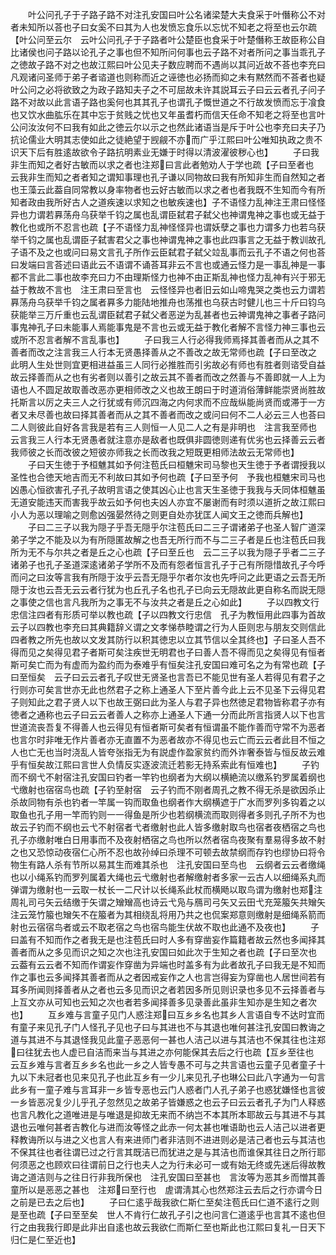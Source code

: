 <!-- { "loadSidebar": true } -->
　　叶公问孔子于子路子路不对注孔安国曰叶公名诸梁楚大夫食采于叶僭称公不对者未知所以荅也子曰女奚不曰其为人也发愤忘食乐以忘忧不知老之将至也云尔疏【叶公问至云尔　云叶公问孔子于子路者叶公楚臣也食采于叶楚僭称王故臣称公自比诸侯也问子路以论孔子之事也但不知所问何事也云子路不对者所问之事当乖孔子之徳故子路不对之也故江熙曰叶公见夫子数应聘而不遇尚以其问近故不荅也李充曰凡观诸问圣师于弟子者谘道也则称而近之诬徳也必扬而抑之未有黙然而不荅者也疑叶公问之必将欲致之为政子路知夫子之不可屈故未许其説耳云子曰云云者孔子问子路不对故以此言语子路也奚何也其其孔子也谓孔子慨世道之不行故发愤而忘于飡食也又饮水曲肱乐在其中忘于贫贱之忧也又年虽耆朽而信天任命不知老之将至也言叶公问汝汝何不曰我有如此之徳云尔以示之也然此诸语当是斥于叶公也李充曰夫子乃抗论儒业大明其志使如此之徒絶望于觊觎不亦而广乎江熙曰叶公唯知执政之贵不识天下后有胜逺故欲令子路抗明素业无嫌于时得以清波濯彼秽心也】
　　子曰我非生而知之者好古敏而以求之者也注郑曰言此者勉劝人于学也疏【子曰至者也　云我非生而知之者者知之谓知事理也孔子谦以同物故曰我有所知非生而自然知之者也王藻云此葢自同常教以身率物者也云好古敏而以求之者也者我既不生知而今有所知者政由我所好古人之道疾速以求知之也敏疾速也】子不语怪力乱神注王肃曰怪怪异也力谓若奡荡舟乌获举千钧之属也乱谓臣弑君子弑父也神谓鬼神之事也或无益于教化也或所不忍言也疏【子不语怪力乱神怪怪异也谓妖孽之事也力谓多力也若乌获举千钧之属也乱谓臣子弑害君父之事也神谓鬼神之事也此四事言之无益于教训故孔子语不及之也或问曰易文言孔子所作云臣弑君子弑父竝乱事而云孔子不语之何也荅曰发端曰言荅述曰语此云不语谓不诵荅耳非云不言也或通云怪力是一事乱神是一事都不言此二事也故李充曰力不由理斯怪力也神不由正斯乱神也怪力乱神有兴于邪无益于教故不言也　注王肃曰至言也　云怪怪异也者旧云如山啼鬼哭之类也云力谓若奡荡舟乌获举千钧之属者奡多力能陆地推舟也荡推也乌获古时健儿也三十斤曰钧乌获能举三万斤重也云乱谓臣弑君子弑父者恶逆为乱甚者也云神谓鬼神之事者子路问事鬼神孔子曰未能事人焉能事鬼是不言也云或无益于教化者解不言怪力神三事也云或所不忍言者解不言乱事也】
　　子曰我三人行必得我师焉择其善者而从之其不善者而改之注言我三人行本无贤愚择善从之不善改之故无常师也疏【子曰至改之　此明人生处世则宜更相进益虽三人同行必推胜而引劣故必有师也有胜者则谘受自益故云择善而从之也有劣者则以善引之故云其不善者而改之然善与不善即就一人上为语也人不圆足故取善改恶亦更相师改之义也故王朗曰于时道消俗薄鲜能崇贤尚胜故托斯言以厉之夫三人之行犹或有师沉四海之内何求而不应哉纵能尚贤而或滞于一方者又未尽善也故曰择其善者而从之其不善者而改之或问曰何不二人必云三人也荅曰二人则彼此自好各言我是若有三人则恒一人见二人之有是非明也　注言我至师也　云言我三人行本无贤愚者就注意亦是敌者也既俱非圆徳则递有优劣也云择善云云者我师彼之长而改彼之短彼亦师我之长而改我之短既更相师法故云无常师也】
　　子曰天生徳于予桓魋其如予何注苞氏曰桓魋宋司马黎也天生徳于予者谓授我以圣性也合徳天地吉而无不利故曰其如予何也疏【子曰至予何　予我也桓魋宋司马也凶愚心恒欲害孔子孔子故明言语之使其凶心止也言天生圣徳于我我与夭同体桓魋虽无道安能违天而害我乎故云如予何也夫凶人亦宜不屡谢而有时须以道折之故江熙曰小人为恶以理喻之则愈凶强晏然待之则更自处亦犹匡人闻文王之徳而兵解也】
　　子曰二三子以我为隠子乎吾无隠乎尔注苞氏曰二三子谓诸弟子也圣人智广道深弟子学之不能及以为有所隠匿故解之也吾无所行而不与二三子者是丘也注苞氏曰我所为无不与尔共之者是丘之心也疏【子曰至丘也　云二三子以我为隠子乎者二三子诸弟子也孔子圣道深逺诸弟子学所不及而有怨者恒言孔子于己有所隠惜故孔子今呼而问之曰汝等言我有所隠于汝乎云吾无隠乎尔者尔汝也先呼问之此更语之云吾无所隠于汝也云吾无云云者行犹为也丘孔子名也孔子已向云无隠故此更自称名而説无隠之事使之信也言凡我所为之事无不与汝共之者是丘之心如此】
　　子以四教文行忠信注四者有形质可举以教也疏【子以四教文行忠信　孔子为教恒用此四事为首故云子以四教也李充曰其典籍辞义谓之文孝悌恭睦谓之行为人臣则忠与朋友交则信此四者教之所先也故以文发其防行以积其徳忠以立其节信以全其终也】子曰圣人吾不得而见之矣得见君子者斯可矣注疾世无明君也子曰善人吾不得而见之矣得见有恒者斯可矣亡而为有虚而为盈约而为泰难乎有恒矣注孔安国曰难可名之为有常也疏【子曰至恒矣　云子曰云云者孔子叹世无贤圣也言吾已不能见世有圣人若得见有君子之行则亦可矣言世亦无此也然君子之称上通圣人下至片善今此上云不见圣下云得见君子则知此之君子贤人以下也故王弼曰此为圣人与君子异也然徳足君物皆称君子亦有徳者之通称也云子曰云云者善人之称亦上通圣人下通一分而此所言指贤人以下也言世道流丧吾复不得善人也云得见有恒者斯可矣者有恒谓虽不能作善而守常不为恶者也言尔时非唯无作片善者亦无直置不为恶者故亦不得见也云亡而云云者此目不恒之人也亡无也当时浇乱人皆夸张指无为有説虚作盈家贫约而外诈奢泰皆与恒反故云难乎有恒矣故江熙曰言世人负情反实逐波流迁若影无持系索此有恒难也】
　　子钓而不纲弋不射宿注孔安国曰钓者一竿钓也纲者为大纲以横絶流以缴系钓罗属着纲也弋缴射也宿宿鸟也疏【子钓至射宿　云子钓而不刚者周孔之教不得无杀是欲因杀止杀故同物有杀也钓者一竿属一钩而取鱼也纲者作大纲横遮于广水而罗列多钩着之以取鱼也孔子用一竿而钓则一一得鱼是所少也若纲横流而取则得者多则孔子所不为也故云子钓而不纲也云弋不射宿者弋者缴射也此人皆多缴射取鸟也宿者夜栖宿之鸟也孔子亦缴射唯白日用事而不及夜射栖宿之鸟也所以然者宿鸟夜聚有羣易得多故不射之也又恐惊动夜宿仁心所不忍也故孙绰曰杀理不可顿去故禁纲而存钓也缪协曰将令物生有路人杀有节所以易其生而难其杀也　注孔安国曰至鸟也　云纲者云云者缴绳也以小绳系钓而罗列属着大绳也云弋缴射也者解缴射者多家一云古人以细绳系丸而弹谓为缴射也一云取一杖长一二尺计以长绳系此杖而横飏以取鸟谓为缴射也郑注周礼司弓矢云结缴于矢谓之矰矰高也诗云弋凫与鴈司弓矢又云田弋充笼箙矢共矰矢注云笼竹箙也矰矢不在箙者为其相绕乱将用乃共之也侃案郑意则缴射是细绳系箭而射也云宿宿鸟者或云不取老宿之鸟也宿鸟能生伏故不取也此通不及夜也】
　　子曰盖有不知而作之者我无是也注苞氏曰时人多有穿凿妄作篇籍者故云然也多闻择其善者而从之多见而识之知之次也注孔安国曰如此次于生知之者也疏【子曰至次也　云葢有云云者不知而作谓妄作穿凿为异端也时盖多有为此者故孔子曰我无是不知而作之事也云多闻择其善者而从之者因戒妄作之人也言岂得妄为穿凿也人居世间若有耳多所闻则择善者从之者也云多见而识之者若因多所见则识录也多见不云择善者与上互文亦从可知也云知之次也者若多闻择善多见录善此虽非生知亦是生知之者次也】
　　互乡难与言童子见门人惑注郑曰互乡乡名也其乡人言语自专不达时宜而有童子来见孔子门人怪孔子见也子曰与其进也不与其退也唯何甚注孔安国曰教诲之道与其进不与其退怪我见此童子恶恶何一甚也人洁己以进与其洁也不保其往也注郑曰往犹去也人虚已自洁而来当与其进之亦何能保其去后之行也疏【互乡至往也　云互乡难与言者互乡乡名也此一乡之人皆专愚不可与之共言语也云童子见者童子十九以下未冠者也见来见孔子也此互乡有一少儿来见孔子也琳公曰此八字通为一句言此乡有一童子难与言耳非一乡皆专恶也云门人惑者门人孔子弟子也惑犹嫌怪也言彼一乡皆恶况复少儿乎孔子忽然见之故弟子皆嫌惑之也云子曰云云者孔子为门人释惑也言凡教化之道唯进是与唯退是抑故无来而不纳岂不本其所本耶故云与其进不与其退也云唯何甚者吉教化与进而汝等怪之此赤一何太甚也唯语助也云人洁己以进者更释教诲所以与进之义也言人有来进师门者非洁则不进进则必是洁己者也云与其洁也不保其往也者往谓已过之行言其既洁已而犹进之是与其洁也而谁保其往日之所行耶何须恶之也顾欢曰往谓前日之行也夫人之为行未必可一或有始无终或先迷后得故教诲之道洁则与之往日行非我所保也　注孔安国曰至甚也　言汝等为恶其乡而憎其善童所以是恶恶之甚也　注郑曰至行也　虗谓淸其心也然郑注云去后之行亦谓今日之前是已去之后也】
　　子曰仁逺乎哉我欲仁斯仁至矣注苞氏曰仁道不逺行之则是至也疏【子曰至至矣　世人不肯行仁故孔子引之也问言仁道逺乎也言其不逺也但行之由我我行即是此非出自逺也故云我欲仁而斯仁至也斯此也江熙曰复礼一日天下归仁是仁至近也】
